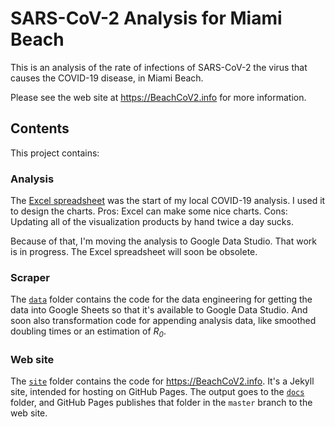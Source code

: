 # SARS-CoV-2 Analysis for Miami Beach

This is an analysis of the rate of infections of SARS-CoV-2 the virus that causes the COVID-19 disease, in Miami Beach.

Please see the web site at https://BeachCoV2.info for more information.

## Contents

This project contains:

### Analysis

The [Excel spreadsheet](https://github.com/endymion/BeachCov2/blob/master/analysis/SARS-CoV-2%20Analysis%20-%20Miami%20Beach.xlsm) was the start of my local COVID-19 analysis.  I used it to design the charts.  Pros: Excel can make some nice charts.  Cons: Updating all of the visualization products by hand twice a day sucks.

Because of that, I'm moving the analysis to Google Data Studio.  That work is in progress.  The Excel spreadsheet will soon be obsolete.

### Scraper

The [`data`](https://github.com/endymion/BeachCov2/tree/master/data) folder contains the code for the data engineering for getting the data into Google Sheets so that it's available to Google Data Studio.  And soon also transformation code for appending analysis data, like smoothed doubling times or an estimation of _R<sub>0</sub>_.

### Web site

The [`site`](https://github.com/endymion/BeachCov2/tree/master/site) folder contains the code for https://BeachCoV2.info. It's a Jekyll site, intended for hosting on GitHub Pages.  The output goes to the [`docs`](https://github.com/endymion/BeachCov2/tree/master/docs) folder, and GitHub Pages publishes that folder in the `master` branch to the web site.
